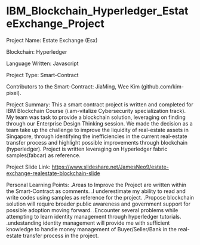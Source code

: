 # IBM_Blockchain_Hyperledger_EstateExchange_Project

Project Name: 
Estate Exchange (Esx)

Blockchain: 
Hyperledger

Language Written: 
Javascript

Project Type: 
Smart-Contract

Contributors to the Smart-Contract: 
JiaMing, Wee Kim (github.com/kim-pixel).

Project Summary: 
This a smart contract project is written and completed for IBM Blockchain Course (i.am-vitalize Cybersecurity specialization track).
My team was task to provide a blockchain solution, leveraging on finding through our Enterprise Design Thinking session.
We made the decision as a team take up the challenge to improve the liquidity of real-estate assets in Singapore, through identifying the inefficiencies in the current real-estate transfer process and highlight possible improvements through blockchain (hyperledger).
Project is written leveraging on Hyperledger fabric samples(fabcar) as reference.

Project Slide Link: 
https://www.slideshare.net/JamesNeo9/estate-exchange-realestate-blockchain-slide

Personal Learning Points: 
.Areas to Improve the Project are written within the Smart-Contract as comments.
.I underestimate my ability to read and write codes using samples as reference for the project.
.Propose blockchain solution will require broader public awareness and government support for possible adoption moving forward.
.Encounter several problems while attempting to learn identity management through hyperledger tutorials. 
.undestanding identity management will provide me with sufficient knowledge to handle money management of Buyer/Seller/Bank in the real-estate transfer process in the project.
